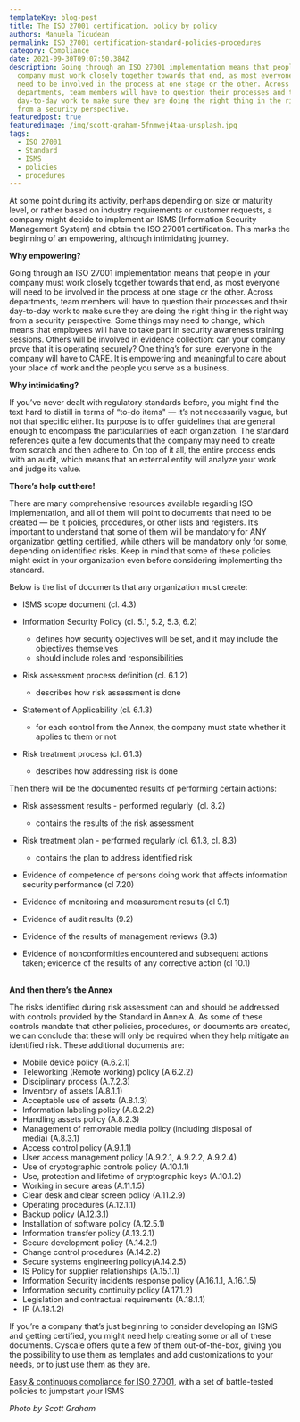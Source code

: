 ```yaml
---
templateKey: blog-post
title: The ISO 27001 certification, policy by policy
authors: Manuela Ticudean
permalink: ISO 27001 certification-standard-policies-procedures
category: Compliance
date: 2021-09-30T09:07:50.384Z
description: Going through an ISO 27001 implementation means that people in your
  company must work closely together towards that end, as most everyone will
  need to be involved in the process at one stage or the other. Across
  departments, team members will have to question their processes and their
  day-to-day work to make sure they are doing the right thing in the right way
  from a security perspective.
featuredpost: true
featuredimage: /img/scott-graham-5fnmwej4taa-unsplash.jpg
tags:
  - ISO 27001
  - Standard
  - ISMS
  - policies
  - procedures
---
```

<!--StartFragment-->

At some point during its activity, perhaps depending on size or maturity level, or rather based on industry requirements or customer requests, a company might decide to implement an ISMS (Information Security Management System) and obtain the ISO 27001 certification. This marks the beginning of an empowering, although intimidating journey.

**Why empowering?**

Going through an ISO 27001 implementation means that people in your company must work closely together towards that end, as most everyone will need to be involved in the process at one stage or the other. Across departments, team members will have to question their processes and their day-to-day work to make sure they are doing the right thing in the right way from a security perspective. Some things may need to change, which means that employees will have to take part in security awareness training sessions. Others will be involved in evidence collection: can your company prove that it is operating securely? One thing’s for sure: everyone in the company will have to CARE. It is empowering and meaningful to care about your place of work and the people you serve as a business.

**Why intimidating?**

If you’ve never dealt with regulatory standards before, you might find the text hard to distill in terms of “to-do items" — it’s not necessarily vague, but not that specific either. Its purpose is to offer guidelines that are general enough to encompass the particularities of each organization. The standard references quite a few documents that the company may need to create from scratch and then adhere to. On top of it all, the entire process ends with an audit, which means that an external entity will analyze your work and judge its value.

**There’s help out there!**

There are many comprehensive resources available regarding ISO implementation, and all of them will point to documents that need to be created — be it policies, procedures, or other lists and registers. It’s important to understand that some of them will be mandatory for ANY organization getting certified, while others will be mandatory only for some, depending on identified risks. Keep in mind that some of these policies might exist in your organization even before considering implementing the standard.

Below is the list of documents that any organization must create:

* ISMS scope document (cl. 4.3) 
* Information Security Policy (cl. 5.1, 5.2, 5.3, 6.2) 

  * defines how security objectives will be set, and it may include the objectives themselves 
  * should include roles and responsibilities
* Risk assessment process definition (cl. 6.1.2) 

  * describes how risk assessment is done
* Statement of Applicability (cl. 6.1.3)

  * for each control from the Annex, the company must state whether it applies to them or not
* Risk treatment process (cl. 6.1.3)

  * describes how addressing risk is done

Then there will be the documented results of performing certain actions:

* Risk assessment results - performed regularly  (cl. 8.2) 

  * contains the results of the risk assessment
* Risk treatment plan - performed regularly (cl. 6.1.3, cl. 8.3)

  * contains the plan to address identified risk
* Evidence of competence of persons doing work that affects information security performance (cl 7.20)
* Evidence of monitoring and measurement results (cl 9.1)
* Evidence of audit results (9.2)
* Evidence of the results of management reviews (9.3)
* Evidence of nonconformities encountered and subsequent actions taken; evidence of the results of any corrective action (cl 10.1)

\
**And then there’s the Annex**

The risks identified during risk assessment can and should be addressed with controls provided by the Standard in  Annex A. As some of these controls mandate that other policies, procedures, or documents are created, we can conclude that these will only be required when they help mitigate an identified risk. These additional documents are:

* Mobile device policy (A.6.2.1)
* Teleworking (Remote working) policy (A.6.2.2)
* Disciplinary process (A.7.2.3)
* Inventory of assets (A.8.1.1)
* Acceptable use of assets (A.8.1.3)
* Information labeling policy (A.8.2.2)
* Handling assets policy (A.8.2.3)
* Management of removable media policy (including disposal of media) (A.8.3.1) 
* Access control policy (A.9.1.1)
* User access management policy (A.9.2.1, A.9.2.2, A.9.2.4)
* Use of cryptographic controls policy (A.10.1.1)
* Use, protection and lifetime of cryptographic keys (A.10.1.2)
* Working in secure areas (A.11.1.5)
* Clear desk and clear screen policy (A.11.2.9)
* Operating procedures (A.12.1.1)
* Backup policy (A.12.3.1)
* Installation of software policy (A.12.5.1)
* Information transfer policy (A.13.2.1)
* Secure development policy (A.14.2.1)
* Change control procedures (A.14.2.2)
* Secure systems engineering policy(A.14.2.5)
* IS Policy for supplier relationships (A.15.1.1)
* Information Security incidents response policy (A.16.1.1, A.16.1.5)
* Information security continuity policy (A.17.1.2)
* Legislation and contractual requirements (A.18.1.1)
* IP (A.18.1.2)

If you’re a company that’s just beginning to consider developing an ISMS and getting certified, you might need help creating some or all of these documents. Cyscale offers quite a few of them out-of-the-box, giving you the possibility to use them as templates and add customizations to your needs, or to just use them as they are.

[Easy & continuous compliance for ISO 27001](https://cyscale.com/use-cases/iso-27001-compliance/), with a set of battle-tested policies to jumpstart your ISMS

*Photo by Scott Graham*

<!--EndFragment-->